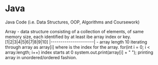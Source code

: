 # Java
Java Code (i.e. Data Structures, OOP, Algorithms and Coursework)

Array - data structure consisting of a collection of elements, of same memory size, each identified by at
least ibe array index or key.
   [1|2|3|4|5|6|7|8|9|10]
  |----------------------| - array length 10
  iterating through array as array[i] where is the index for the array.
  for(int i = 0; i < array.length; i++)  index starts at 0 
    system.out.print(array[i] + " ");     printing array in unordered/ordered fashion.